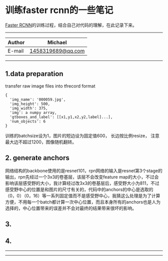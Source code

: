 # 训练faster rcnn的一些笔记
[Faster RCNN](https://github.com/DetectionTeamUCAS/Faster-RCNN_Tensorflow)的训练过程，结合自己对代码的理解，在此记录下来。 

****
|Author|Michael|
|---|---|
|E-mail|1458319689@qq.com|
****

## 1.data preparation
transfer raw image files into tfrecord format   
```
{
  'img_name': '000059.jpg',
  'img_height': 500,
  'img_width': 375,
  'img': a numpy array,
  'gtboxes_and_label': [[x1,y1,x2,y2,label]...],
  'num_objects': 6
}
```
训练的batchsize设为1，图片的短边设为固定值600， 长边按比例resize， 注意最大边不超过1200，图像随机翻转。  


## 2. generate anchors
网络结构的backbone使用的是resnet101，rpn网络的输入是resnet第3个stage的输出，rpn先经过一个3x3的卷基层，该层不会改变feature map的大小，不过会影响该层感受野的大小，我计算经过改3x3的卷基层后，感受野大小为811，不过感受野中心的位置是和图片的尺寸有关的，代码中的anchors的中心是选取的（0，0）（0，16）等一系列固定值而不是感受野中心，我猜这么处理是为了计算方便，不用每一个batch都计算一次中心位置，而且本身所有的anchors也是人为选择的，中心位置带来的误差并不会对最终的结果带来很坏的影响。

## 3.
## 4.
****

****
 
